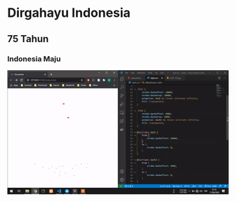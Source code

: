 # Dirgahayu Indonesia

## 75 Tahun

### Indonesia Maju

![HUT RI 75](https://github.com/riyanbagusb/HUT-RI-75/blob/master/assets/images/output.gif)